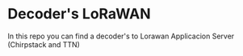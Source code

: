 # Decoder's LoRaWAN

In this repo you can find a decoder's to Lorawan Applicacion Server (Chirpstack and TTN)
